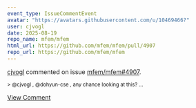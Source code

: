 ```yaml
---
event_type: IssueCommentEvent
avatar: "https://avatars.githubusercontent.com/u/10469466?"
user: cjvogl
date: 2025-08-19
repo_name: mfem/mfem
html_url: https://github.com/mfem/mfem/pull/4907
repo_url: https://github.com/mfem/mfem
---
```


<a href='https://github.com/cjvogl' target='_blank'>cjvogl</a> commented on issue <a href='https://github.com/mfem/mfem/pull/4907' target='_blank'>mfem/mfem#4907</a>.

<small>> @cjvogl , @dohyun-cse , any chance looking at this?...</small>

<a href='https://github.com/mfem/mfem/pull/4907' target='_blank'>View Comment</a>